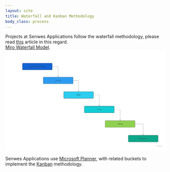 ```yaml
---
layout: site
title: Waterfall and Kanban Methodology
body_class: process
---
```


Projects at Senwes Applications follow the waterfall methodology, please read [this](https://blog.hubspot.com/marketing/waterfall-methodology) article in this regard.<br />
[Miro Waterfall Model](https://miro.com/app/board/uXjVPaY7IB4=/?share_link_id=444726355654).<br />
![image info](../images/Waterfall_model.jpg)

Senwes Applications use [Microsoft Planner](https://tasks.office.com/senwes.co.za/en-US/Home/Planner/), with related buckets to implement the [Kanban](https://www.knowledgetrain.co.uk/agile/agile-project-management/agile-project-management-course/kanban-principles) methodology.